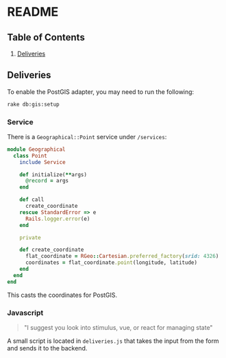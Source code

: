 # README

## Table of Contents
1. [Deliveries](#deliveries)

## Deliveries
To enable the PostGIS adapter, you may need to run the following:
```bash
rake db:gis:setup
```

### Service
There is a `Geographical::Point` service under `/services`:
```ruby
module Geographical
  class Point
    include Service

    def initialize(**args)
      @record = args
    end

    def call
      create_coordinate
    rescue StandardError => e
      Rails.logger.error(e)
    end

    private

    def create_coordinate
      flat_coordinate = RGeo::Cartesian.preferred_factory(srid: 4326)
      coordinates = flat_coordinate.point(longitude, latitude)
    end
  end
end
```
This casts the coordinates for PostGIS.

### Javascript
> "I suggest you look into stimulus, vue, or react for managing state"

A small script is located in `deliveries.js` that takes the input from the form and sends it to the backend.
